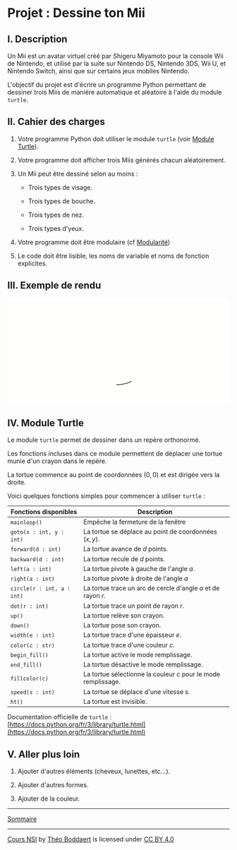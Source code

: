 # Projet : Dessine ton Mii

## I. Description

Un Mii est un avatar virtuel créé par Shigeru Miyamoto pour la console Wii de Nintendo, et utilisé par la suite sur Nintendo DS, Nintendo 3DS, Wii U, et Nintendo Switch, ainsi que sur certains jeux mobiles Nintendo.

L'objectif du projet est d'écrire un programme Python permettant de dessiner trois Miis de manière automatique et aléatoire à l'aide du module `turtle`.

## II. Cahier des charges

1. Votre programme Python doit utiliser le module `turtle` (voir [Module Turtle](#turtle)).

2. Votre programme doit afficher trois Miis générés chacun aléatoirement.

3. Un Mii peut être dessiné selon au moins :

    - Trois types de visage.

    - Trois types de bouche.

    - Trois types de nez.

    - Trois types d'yeux.

4. Votre programme doit être modulaire (cf [Modularité](./../Langages_et_programmation/Modularité/Modularité.md))

5. Le code doit être lisible, les noms de variable et noms de fonction explicites.

## III. Exemple de rendu

<img src="./img/exemple_dessine_ton_mii.gif" width=800>

## IV. <a name="turtle">Module Turtle

Le module `turtle` permet de dessiner dans un repère orthonormé.

Les fonctions incluses dans ce module permettent de déplacer une tortue munie d'un crayon dans le repère.

La tortue commence au point de coordonnées $(0,0)$ et est dirigée vers la droite.

Voici quelques fonctions simples pour commencer à utiliser `turtle` :

| Fonctions disponibles | Description |
|---|---|
| `mainloop()` | Empêche la fermeture de la fenêtre |
| `goto(x : int, y : int)` | La tortue se déplace au point de coordonnées $(x,y)$. |
| `forward(d : int)` | La tortue avance de $d$ points. |
| `backward(d : int)` | La tortue recule de $d$ points. |
| `left(a : int)` | La tortue pivote à gauche de l'angle $a$. |
| `right(a : int)` | La tortue pivote à droite de l'angle $a$ |
| `circle(r : int, a : int)` | La tortue trace un arc de cercle d'angle $a$ et de rayon $r$. |
| `dot(r : int)` | La tortue trace un point de rayon $r$. |
| `up()` | La tortue relève son crayon. |
| `down()` | La tortue pose son crayon. |
| `width(e : int)` | La tortue trace d'une épaisseur $e$. |
| `color(c : str)` | La tortue trace d'une couleur $c$. |
| `begin_fill()` | La tortue active le mode remplissage. |
| `end_fill()` | La tortue désactive le mode remplissage. |
| `fillcolor(c)` | La tortue sélectionne la couleur $c$ pour le mode remplissage. |
| `speed(s : int)` | La tortue se déplace d'une vitesse $s$. |
| `ht()` | La tortue est invisible. |

Documentation officielle de `turtle` : [https://docs.python.org/fr/3/library/turtle.html](https://docs.python.org/fr/3/library/turtle.html)

## V. Aller plus loin

1. Ajouter d'autres éléments (cheveux, lunettes, etc...).

2. Ajouter d'autres formes.

3. Ajouter de la couleur.

____________

[Sommaire](./../README.md)

___________

<p xmlns:cc="http://creativecommons.org/ns#" xmlns:dct="http://purl.org/dc/terms/"><a property="dct:title" rel="cc:attributionURL" href="https://github.com/boddaert/nsi">Cours NSI</a> by <a rel="cc:attributionURL dct:creator" property="cc:attributionName" href="https://github.com/boddaert">Théo Boddaert</a> is licensed under <a href="https://creativecommons.org/licenses/by/4.0/?ref=chooser-v1" target="_blank" rel="license noopener noreferrer" style="display:inline-block;">CC BY 4.0</a>  <img style="height:22px!important;margin-left:3px;vertical-align:text-bottom;" src="https://mirrors.creativecommons.org/presskit/icons/cc.svg?ref=chooser-v1" alt="">  <img style="height:22px!important;margin-left:3px;vertical-align:text-bottom;" src="https://mirrors.creativecommons.org/presskit/icons/by.svg?ref=chooser-v1" alt=""></p> 